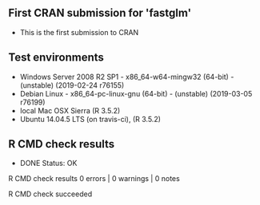 
## First CRAN submission for 'fastglm'

* This is the first submission to CRAN

## Test environments

* Windows Server 2008 R2 SP1 - x86_64-w64-mingw32 (64-bit) - (unstable) (2019-02-24 r76155)
* Debian Linux - x86_64-pc-linux-gnu (64-bit) - (unstable) (2019-03-05 r76199)
* local Mac OSX Sierra (R 3.5.2)
* Ubuntu 14.04.5 LTS (on travis-ci), (R 3.5.2)

## R CMD check results

* DONE
Status: OK



R CMD check results
0 errors | 0 warnings | 0 notes

R CMD check succeeded

